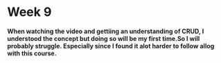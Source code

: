 # Week 9

**When watching the video and gettiing an  understanding of CRUD, I understood the concept but doing so will be my first time.So I will probably struggle. Especially since I found it alot harder to follow allog with this course.**